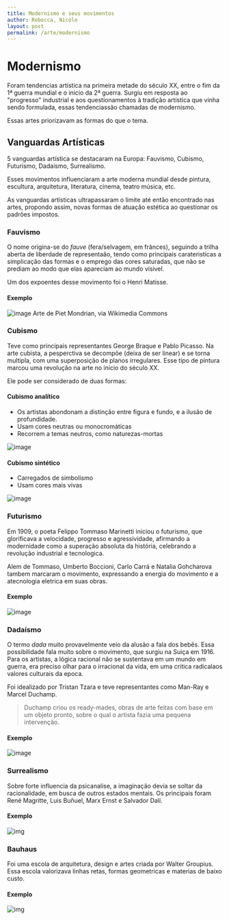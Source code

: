 ```yaml
---
title: Modernismo e seus movimentos
author: Rebecca, Nicole
layout: post
permalink: /arte/modernismo
---
```

# Modernismo
Foram tendencias artistica na primeira metade do século XX, entre o fim da 1ª guerra mundial e o inicio da 2ª guerra. Surgiu em resposta ao "progresso" industrial e aos questionamentos à tradição artistica que vinha sendo formulada, essas tendenciassão chamadas de modernismo.

Essas artes priorizavam as formas do que o tema.

## Vanguardas Artísticas
5 vanguardas artística se destacaram na Europa: Fauvismo, Cubismo, Futurismo, Dadaísmo, Surrealismo.

Esses movimentos influenciaram a arte moderna mundial desde pintura, escultura, arquitetura, literatura, cinema, teatro música, etc.

As vanguardas artísticas ultrapassaram o limite até então encontrado nas artes, propondo assim, novas formas de atuação estética ao questionar os padrões impostos.

### Fauvismo
O nome origina-se do *fauve* (fera/selvagem, em frânces), seguindo a trilha aberta de liberdade de representaão, tendo como principais carateristicas a simplicação das formas e o emprego das cores saturadas, que não se prediam ao modo que elas apareciam ao mundo vísivel.

Um dos expoentes desse movimento foi o Henri Matisse.

#### Exemplo

![image](https://upload.wikimedia.org/wikipedia/commons/6/64/Piet_Mondrian%2C_1908-10%2C_Evening%3B_Red_Tree_%28Avond%3B_De_rode_boom%29%2C_oil_on_canvas%2C_70_x_99_cm%2C_Gemeentemuseum_Den_Haag.jpg)
Arte de Piet Mondrian, via Wikimedia Commons


### Cubismo
Teve como principais representantes George Braque e Pablo Picasso. Na arte cubista, a pesperctiva se decompõe (deixa de ser linear) e se torna multipla, com uma superposição de planos irregulares. Esse tipo de pintura marcou uma revolução na arte no inicio do século XX.

Ele pode ser considerado de duas formas:

#### Cubismo analítico
- Os artistas abondonam a distinção entre figura e fundo, e a ilusão de profundidade.
- Usam cores neutras ou monocromáticas
- Recorrem a temas neutros, como naturezas-mortas

![image](https://upload.wikimedia.org/wikipedia/commons/4/41/Eugene_Ivanov_1295.jpg)

#### Cubismo sintético
- Carregados de simbolismo
- Usam cores mais vivas

![image](https://upload.wikimedia.org/wikipedia/commons/7/72/%22Le_livre%22%2C_Juan_Gris%2C_1913._Mus%C3%A9e_d%27Art_moderne_de_la_ville_de_Paris%2C_palais_de_Tokyo._-_Flickr_-_Lejeune_Gr%C3%A9gory.jpg)

### Futurismo

Em 1909, o poeta Felippo Tommaso Marinetti iniciou o futurismo, que glorificava a velocidade, progresso e agressividade, afirmando a modernidade como a superação absoluta da história, celebrando a revolução industrial e tecnologica.

Alem de Tommaso, Umberto Boccioni, Carlo Carrá e Natalia Gohcharova tambem marcaram o movimento, expressando a energia do movimento e a atecnologia eletrica em suas obras.

#### Exemplo

![image](https://upload.wikimedia.org/wikipedia/commons/4/48/Joseph_Stella_-_Dog_in_Motion_-_2006.19_-_Fogg_Museum.jpg)

### Dadaísmo

O termo *dada* muito provavelmente veio da alusão a fala dos bebês. Essa possibilidade fala muito sobre o movimento, que surgiu na Suiça em 1916. Para os artistas, a lógica racional não se sustentava em um mundo em guerra, era preciso olhar para o irracional da vida, em uma critica radicalaos valores culturais da epoca.

Foi idealizado por Tristan Tzara e teve representantes como Man-Ray e Marcel Duchamp.

> Duchamp criou os ready-mades, obras de arte feitas com base em um objeto pronto, sobre o qual o artista fazia uma pequena intervenção.

#### Exemplo

![image](https://upload.wikimedia.org/wikipedia/commons/d/d2/Richter_Hans_-_Tempera_1966a.jpg)

### Surrealismo

Sobre forte influencia da psicanalise, a imaginação devia se soltar da racionalidade, em busca de outros estados mentais. Os principais foram René Magritte, Luis Buñuel, Marx Ernst e Salvador Dalí.

#### Exemplo

![img](https://upload.wikimedia.org/wikipedia/commons/e/e3/%22Allereerste_Gedachten%22_Willem_den_Broeder.png)

### Bauhaus

Foi uma escola de arquitetura, design e artes criada por Walter Groupius. Essa escola valorizava linhas retas, formas geometricas e materias de baixo custo.

#### Exemplo

![img](https://upload.wikimedia.org/wikipedia/commons/e/e9/Book_MET_SC146339.jpg)

